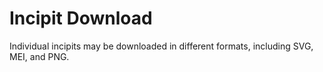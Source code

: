 # Incipit Download

Individual incipits may be downloaded in different formats, including SVG, MEI, and PNG. 